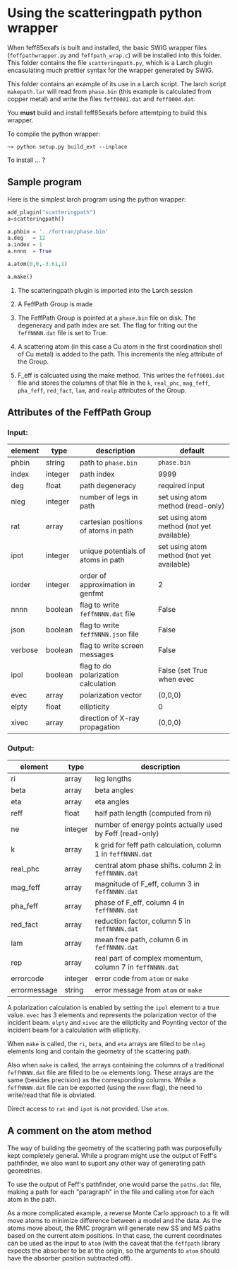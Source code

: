 # Using the scatteringpath python wrapper

When feff85exafs is built and installed, the basic SWIG wrapper files
(`feffpathwrapper.py` and `feffpath_wrap.c`) will be installed into
this folder.  This folder contains the file `scatteringpath.py`, which
is a Larch plugin encasulating much prettier syntax for the wrapper
generated by SWIG.

This folder contains an example of its use in a Larch script.  The larch
script `makepath.lar` will read from `phase.bin` (this example is
calculated from copper metal) and write the files `feff0001.dat` and
`feff0004.dat`.

You **must** build and install feff85exafs before attemtping to build
this wrapper.


To compile the python wrapper:

	~> python setup.py build_ext --inplace

To install ... ?


## Sample program

Here is the simplest larch program using the python wrapper:

```python
add_plugin("scatteringpath")
a=scatteringpath()

a.phbin = '../fortran/phase.bin'
a.deg   = 12
a.index = 1
a.nnnn  = True

a.atom(0,0,-3.61,1)

a.make()
```

1. The scatteringpath plugin is imported into the Larch session

2. A FeffPath Group is made

3. The FeffPath Group is pointed at a `phase.bin` file on disk.  The
   degeneracy and path index are set.  The flag for friting out the
   `feffNNNN.dat` file is set to True.

4. A scattering atom (in this case a Cu atom in the first coordination
   shell of Cu metal) is added to the path.  This increments the nleg
   attribute of the Group.

5. F_eff is calcuated using the make method.  This writes the
   `feff0001.dat` file and stores the columns of that file in the `k`,
   `real_phc`, `mag_feff`, `pha_feff`, `red_fact`, `lam`, and `realp`
   attributes of the Group.


## Attributes of the FeffPath Group

### Input:

| element   | type     | description                           | default              |
| ----------| -------- | --------------------------------------| -------------------- |
| phbin     | string   | path to `phase.bin`                   |  `phase.bin`         |
| index     | integer  | path index                            |  9999                |
| deg       | float    | path degeneracy                       |  required input      |
| nleg      | integer  | number of legs in path                |  set using atom method (read-only)         |
| rat       | array    | cartesian positions of atoms in path  |  set using atom method (not yet available) |
| ipot      | integer  | unique potentials of atoms in path    |  set using atom method (not yet available) |
| iorder    | integer  | order of approximation in genfmt      |  2                   |
| nnnn      | boolean  | flag to write `feffNNNN.dat` file     |  False               |
| json      | boolean  | flag to write `feffNNNN.json` file    |  False               |
| verbose   | boolean  | flag to write screen messages         |  False               |
| ipol      | boolean  | flag to do polarization calculation   |  False (set True when evec|xivec|elpty set) |
| evec      | array    | polarization vector                   |  (0,0,0)             |
| elpty     | float    | ellipticity                           |  0                   |
| xivec     | array    | direction of X-ray propagation        |  (0,0,0)             |

### Output:

| element      | type     | description                                                 |
| ------------ | -------- | ----------------------------------------------------------- |
| ri           | array    | leg lengths                                                 |
| beta         | array    | beta angles                                                 |
| eta          | array    | eta angles                                                  |
| reff         | float    | half path length (computed from ri)                         |
| ne           | integer  | number of energy points actually used by Feff (read-only)   |
| k            | array    | k grid for feff path calculation, column 1 in `feffNNNN.dat`|
| real_phc     | array    | central atom phase shifts. column 2 in `feffNNNN.dat`       |
| mag_feff     | array    | magnitude of F_eff, column 3 in `feffNNNN.dat`              |
| pha_feff     | array    | phase of F_eff, column 4 in `feffNNNN.dat`                  |
| red_fact     | array    | reduction factor, column 5 in `feffNNNN.dat`                |
| lam          | array    | mean free path, column 6 in `feffNNNN.dat`                  |
| rep          | array    | real part of complex momentum, column 7 in `feffNNNN.dat`   |
| errorcode    | integer  | error code from `atom` or `make`                            |
| errormessage | string   | error message from `atom` or `make`                         |

A polarization calculation is enabled by setting the `ipol` element to
a true value.  `evec` has 3 elements and represents the polarization
vector of the incident beam.  `elpty` and `xivec` are the ellipticity
and Poynting vector of the incident beam for a calculation with
ellipticity.

When `make` is called, the `ri`, `beta`, and `eta` arrays are
filled to be `nleg` elements long and contain the geometry of the
scattering path.

Also when `make` is called, the arrays containing the columns of a
traditional `feffNNNN.dat` file are filled to be `ne` elements long.
These arrays are the same (besides precision) as the corresponding
columns.  While a `feffNNNN.dat` file can be exported (using the
`nnnn` flag), the need to write/read that file is obviated.

Direct access to `rat` and `ipot` is not provided.  Use `atom`.

## A comment on the atom method

The way of building the geometry of the scattering path was
purposefully kept completely general.  While a program might use the
output of Feff's pathfinder, we also want to suport any other way of
generating path geometries.

To use the output of Feff's pathfinder, one would parse the
`paths.dat` file, making a path for each "paragraph" in the file and
calling `atom` for each atom in the path.

As a more complicated example, a reverse Monte Carlo approach to a fit
will move atoms to minimize difference between a model and the data.
As the atoms move about, the RMC program will generate new SS and MS
paths based on the current atom positions.  In that case, the current
coordinates can be used as the input to `atom` (with the caveat that
the `feffpath` library expects the absorber to be at the origin, so
the arguments to `atom` should have the absorber position subtracted
off).

